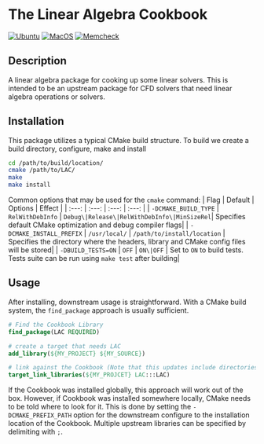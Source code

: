 The Linear Algebra Cookbook
===========================
[![Ubuntu](https://github.com/akleb/LACookbook/actions/workflows/ubuntu.yaml/badge.svg)](https://github.com/akleb/LACookbook/actions/workflows/ubuntu.yaml)
[![MacOS](https://github.com/akleb/LACookbook/actions/workflows/macos.yaml/badge.svg)](https://github.com/akleb/LACookbook/actions/workflows/macos.yaml)
[![Memcheck](https://github.com/akleb/LACookbook/actions/workflows/memcheck.yaml/badge.svg)](https://github.com/akleb/LACookbook/actions/workflows/memcheck.yaml)

## Description
A linear algebra package for cooking up some linear solvers.
This is intended to be an upstream package for CFD solvers that need linear algebra operations or solvers.

## Installation
This package utilizes a typical CMake build structure.
To build we create a build directory, configure, make and install
```bash
cd /path/to/build/location/
cmake /path/to/LAC/
make
make install
```
Common options that may be used for the `cmake` command:
| Flag | Default | Options | Effect |
| :---: | :---: | :---: | :---: |
| `-DCMAKE_BUILD_TYPE` | `RelWithDebInfo` | `Debug\|Release\|RelWithDebInfo\|MinSizeRel`| Specifies default CMake optimization and debug compiler flags|
| `-DCMAKE_INSTALL_PREFIX` | `/usr/local/` | `/path/to/install/location` | Specifies the directory where the headers, library and CMake config files will be stored|
| `-DBUILD_TESTS=ON` | `OFF` | `ON\|OFF` | Set to `ON` to build tests. Tests suite can be run using `make test` after building|

## Usage
After installing, downstream usage is straightforward. 
With a CMake build system, the `find_package` approach is usually sufficient.
```cmake
# Find the Cookbook Library
find_package(LAC REQUIRED)

# create a target that needs LAC
add_library(${MY_PROJECT} ${MY_SOURCE})

# link against the Cookbook (Note that this updates include directories as well)
target_link_libraries(${MY_PROJCET} LAC:::LAC)
```
If the Cookbook was installed globally, this approach will work out of the box.
However, if Cookbook was installed somewhere locally, CMake needs to be told where to look for it.
This is done by setting the `-DCMAKE_PREFIX_PATH` option for the downstream configure to the installation location of the Cookbook.
Multiple upstream libraries can be specified by delimiting with `;`.
